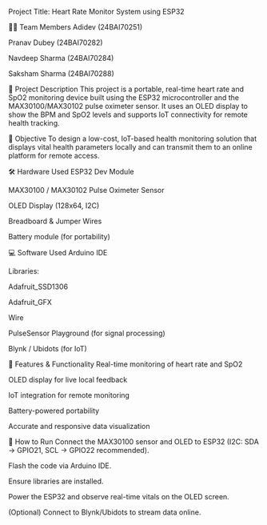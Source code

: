 Project Title: Heart Rate Monitor System using ESP32

👨‍💻 Team Members
Adidev (24BAI70251)

Pranav Dubey (24BAI70282)

Navdeep Sharma (24BAI70284)

Saksham Sharma (24BAI70288)

📍 Project Description
This project is a portable, real-time heart rate and SpO2 monitoring device built using the ESP32 microcontroller and the MAX30100/MAX30102 pulse oximeter sensor. It uses an OLED display to show the BPM and SpO2 levels and supports IoT connectivity for remote health tracking.

🧠 Objective
To design a low-cost, IoT-based health monitoring solution that displays vital health parameters locally and can transmit them to an online platform for remote access.

🛠️ Hardware Used
ESP32 Dev Module

MAX30100 / MAX30102 Pulse Oximeter Sensor

OLED Display (128x64, I2C)

Breadboard & Jumper Wires

Battery module (for portability)

💻 Software Used
Arduino IDE

Libraries:

Adafruit_SSD1306

Adafruit_GFX

Wire

PulseSensor Playground (for signal processing)

Blynk / Ubidots (for IoT)

🧪 Features & Functionality
Real-time monitoring of heart rate and SpO2

OLED display for live local feedback

IoT integration for remote monitoring

Battery-powered portability

Accurate and responsive data visualization

🔧 How to Run
Connect the MAX30100 sensor and OLED to ESP32 (I2C: SDA → GPIO21, SCL → GPIO22 recommended).

Flash the code via Arduino IDE.

Ensure libraries are installed.

Power the ESP32 and observe real-time vitals on the OLED screen.

(Optional) Connect to Blynk/Ubidots to stream data online.
